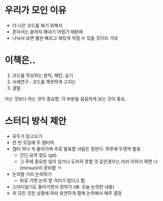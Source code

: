 # 우리가 모인 이유

- 더 나은 코드를 짜기 위해서
- 혼자서는 끝까지 해내기 어렵기 때문에
- 나눠서 보면 훨씬 빠르고 재밌게 익힐 수 있을 것이라 기대

# 이책은..


1. 코드를 작성하는 원칙, 패턴, 실기
1. 사례연구 : 코드를 깨끗하게 고치는
1. 결말

아는 것보다 하는 것이 중요함. 각 부분을 꼼꼼하게 보는 것이 중요.


# 스터디 방식 제안

* 모두가 읽고오기
* 한 번 모임에 두 챕터씩
* 챕터 하나 씩 돌아가며 주로 발표할 사람은 정한다. 하루에 두명씩 발표
  - 간단 요약 정도 (git)
  - 그 주에 중요한 일이 있거나 도저히 못할 것 같은경우는 미리 이야기 하면 나(minsun)이 준비함 ㅋ
* 논의할 거리 논의하기
  - 뒤로 가면 논의 할 거리가 많다고 함.
* 스터디일기도 돌아가면서 정하기 (예: 오늘 논의한 내용)
* 위 모든 것은 상황에 따라 유연하게 함께 논의해서 매주 결정